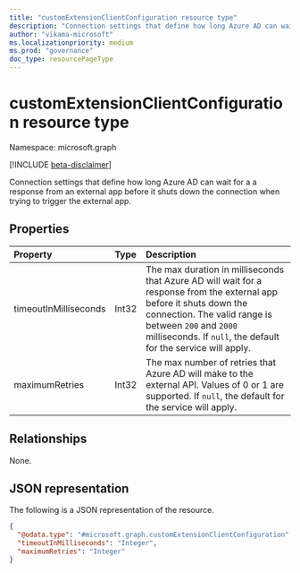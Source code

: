 ```yaml
---
title: "customExtensionClientConfiguration resource type"
description: "Connection settings that define how long Azure AD can wait for a response from an external app before it shuts down the connection"
author: "vikama-microsoft"
ms.localizationpriority: medium
ms.prod: "governance"
doc_type: resourcePageType
---
```


# customExtensionClientConfiguration resource type

Namespace: microsoft.graph

[!INCLUDE [beta-disclaimer](../../includes/beta-disclaimer.md)]

Connection settings that define how long Azure AD can wait for a a response from an external app before it shuts down the connection when trying to trigger the external app.

## Properties
|Property|Type|Description|
|:---|:---|:---|
|timeoutInMilliseconds|Int32|The max duration in milliseconds that Azure AD will wait for a response from the external app before it shuts down the connection. The valid range is between `200` and `2000` milliseconds. If `null`, the default for the service will apply.|
|maximumRetries|Int32|The max number of retries that Azure AD will make to the external API. Values of 0 or 1 are supported. If `null`, the default for the service will apply.|

## Relationships
None.

## JSON representation
The following is a JSON representation of the resource.
<!-- {
  "blockType": "resource",
  "@odata.type": "microsoft.graph.customExtensionClientConfiguration"
}
-->
``` json
{
  "@odata.type": "#microsoft.graph.customExtensionClientConfiguration",
  "timeoutInMilliseconds": "Integer",
  "maximumRetries": "Integer"
}
```


